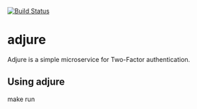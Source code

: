 [![Build Status](https://travis-ci.org/bpicolo/adjure.svg?branch=master)](https://travis-ci.org/bpicolo/adjure)
# adjure
Adjure is a simple microservice for Two-Factor authentication.

## Using adjure
make run
